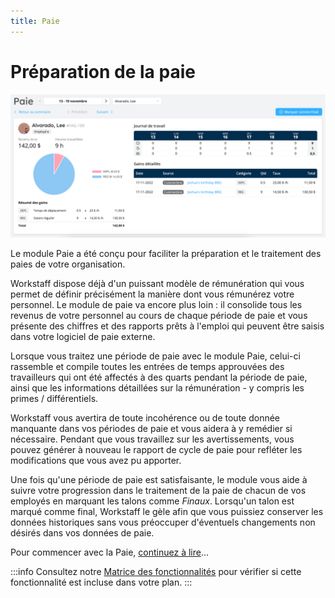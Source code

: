 ```yaml
---
title: Paie
---
```


# Préparation de la paie

![Interface de la paie](./images/paystub-ui.png)

Le module Paie a été conçu pour faciliter la préparation et le traitement des paies de votre organisation.

Workstaff dispose déjà d'un puissant modèle de rémunération qui vous permet de définir précisément la manière dont vous rémunérez votre personnel.
Le module de paie va encore plus loin : il consolide tous les revenus de votre personnel au cours de chaque période de paie et
vous présente des chiffres et des rapports prêts à l'emploi qui peuvent être saisis dans votre logiciel de paie externe.

Lorsque vous traitez une période de paie avec le module Paie, celui-ci rassemble et compile toutes les entrées de temps approuvées des travailleurs qui
ont été affectés à des quarts pendant la période de paie, ainsi que les informations détaillées sur la rémunération - y compris les primes / différentiels.

Workstaff vous avertira de toute incohérence ou de toute donnée manquante dans vos périodes de paie et vous aidera à y remédier si nécessaire.
Pendant que vous travaillez sur les avertissements, vous pouvez générer à nouveau le rapport de cycle de paie pour refléter les modifications que vous avez pu apporter.

Une fois qu'une période de paie est satisfaisante, le module vous aide à suivre votre progression dans le traitement de la paie de chacun de vos employés en marquant
les talons comme _Finaux_. Lorsqu'un talon est marqué comme final, Workstaff le gèle afin que vous puissiez conserver les données historiques sans vous préoccuper 
d'éventuels changements non désirés dans vos données de paie.

Pour commencer avec la Paie, [continuez à lire](./get-started.md)...

:::info
Consultez notre [Matrice des fonctionnalités](../features-matrix.md) pour vérifier si cette fonctionnalité est incluse dans votre plan.
:::